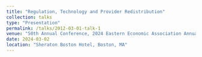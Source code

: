 ```yaml
---
title: "Regulation, Technology and Provider Redistribution"
collection: talks
type: "Presentation"
permalink: /talks/2012-03-01-talk-1
venue: "50th Annual Conference, 2024 Eastern Economic Association Annual Meetings"
date: 2024-03-02
location: "Sheraton Boston Hotel, Boston, MA"
---
```


